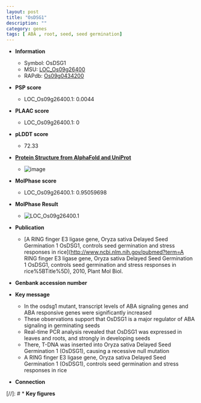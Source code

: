 ```yaml
---
layout: post
title: "OsDSG1"
description: ""
category: genes
tags: [ ABA , root, seed, seed germination]
---
```


* **Information**  
    + Symbol: OsDSG1  
    + MSU: [LOC_Os09g26400](http://rice.plantbiology.msu.edu/cgi-bin/ORF_infopage.cgi?orf=LOC_Os09g26400)  
    + RAPdb: [Os09g0434200](http://rapdb.dna.affrc.go.jp/viewer/gbrowse_details/irgsp1?name=Os09g0434200)  

* **PSP score**  
    + LOC_Os09g26400.1: 0.0044 

* **PLAAC score**  
    + LOC_Os09g26400.1: 0 

* **pLDDT score**
    + 72.33

* **[Protein Structure from AlphaFold and UniProt](https://www.uniprot.org/uniprotkb/B7E748/entry#structure)**
    + ![image](https://ricepsp.github.io/images/B/AF-B7E748-F1.png)

* **MolPhase score**
    + LOC_Os09g26400.1: 0.95059698

* **MolPhase Result**
    + ![LOC_Os09g26400.1](https://304243504.github.io/Pictures/LOC_Os09g/LOC_Os09g26400.1.png)

* **Publication**  
    + [A RING finger E3 ligase gene, Oryza sativa Delayed Seed Germination 1 OsDSG1, controls seed germination and stress responses in rice](http://www.ncbi.nlm.nih.gov/pubmed?term=A RING finger E3 ligase gene, Oryza sativa Delayed Seed Germination 1 OsDSG1, controls seed germination and stress responses in rice%5BTitle%5D), 2010, Plant Mol Biol.

* **Genbank accession number**  

* **Key message**  
    + In the osdsg1 mutant, transcript levels of ABA signaling genes and ABA responsive genes were significantly increased
    + These observations support that OsDSG1 is a major regulator of ABA signaling in germinating seeds
    + Real-time PCR analysis revealed that OsDSG1 was expressed in leaves and roots, and strongly in developing seeds
    + There, T-DNA was inserted into Oryza sativa Delayed Seed Germination 1 (OsDSG1), causing a recessive null mutation
    + A RING finger E3 ligase gene, Oryza sativa Delayed Seed Germination 1 (OsDSG1), controls seed germination and stress responses in rice

* **Connection**  

[//]: # * **Key figures**  


